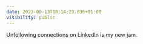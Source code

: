 ```yaml
---
date: 2023-09-13T18:14:23.836+01:00
visibility: public
---
```


Unfollowing connections on LinkedIn is my new jam.
